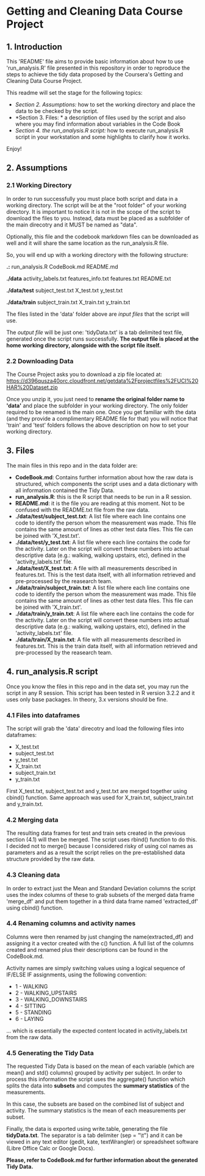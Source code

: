 # Getting and Cleaning Data Course Project

## 1. Introduction

This 'README' file aims to provide basic information about how to use 'run_analysis.R' file presented in this repository in order to reproduce the steps to achieve the tidy data proposed by the Coursera's Getting and Cleaning Data Course Project.

This readme will set the stage for the following topics:

- *Section 2. Assumptions:* how to set the working directory and place the data to be checked by the script.
- *Section 3. Files: * a description of files used by the script and also where you may find information about variables in the Code Book
- *Section 4. the run_analysis.R script:* how to execute run_analysis.R script in your workstation and some highlights to clarify how it works.

Enjoy!

## 2. Assumptions

### 2.1 Working Directory
In order to run successfully you must place both script and data in a working directory. The script will be at the "root folder" of your working directory.  It is important to notice it is not in the scope of the script to download the files to you. Instead, data must be placed as a subfolder of the main direcotry and it MUST be named as "data". 

Optionally, this file and the codebook markdown files can be downloaded as well and it will share the same location as the run_analysis.R file.

So, you will end up with a working directory with the following structure:

**.<workingDirectory>:**
run_analysis.R
CodeBook.md
README.md

**./data**
activity_labels.txt
features_info.txt
features.txt
README.txt

**./data/test**
subject_test.txt
X_test.txt
y_test.txt

**./data/train**
subject_train.txt
X_train.txt
y_train.txt

The files listed in the 'data' folder above are *input files* that the script will use.

The *output file* will be just one: 'tidyData.txt' is a tab delimited text file, generated once the script runs successfully. **The output file is placed at the home working directory, alongside with the script file itself.**

### 2.2 Downloading Data

The Course Project asks you to download a zip file located at: 
https://d396qusza40orc.cloudfront.net/getdata%2Fprojectfiles%2FUCI%20HAR%20Dataset.zip

Once you unzip it, you just need to **rename the original folder name to 'data'** and place the subfolder in your working directory. The only folder required to be renamed is the main one. Once you get familiar with the data (and they provide a complimentary README file for that) you will notice that 'train' and 'test' folders follows the above description on how to set your working directory.

## 3. Files

The main files in this repo and in the data folder are:

- **CodeBook.md**: Contains further information about how the raw data is structured, which components the script uses and a data dictionary with all information contained the Tidy Data.
- **run_analysis.R**: this is the R script that needs to be run in a R session.
- **README.md**: it is the file you are reading at this moment. Not to be confused with the README.txt file from the raw data.
- **./data/test/subject_test.txt**: A list file where each line contains one code to identify the person whom the measurement was made. This file contains the same amount of lines as other test data files. This file can be joined with 'X_test.txt'.
- **./data/test/y_test.txt**: A list file where each line contains the code for the activity. Later on the script will convert these numbers into actual descriptive data (e.g.: walking, walking upstairs, etc), defined in the 'activity_labels.txt' file.
- **./data/test/X_test.txt**: A file with all measurements described in features.txt. This is the test data itself, with all information retrieved and pre-processed by the reasearch team.
- **./data/train/subject_train.txt**: A list file where each line contains one code to identify the person whom the measurement was made. This file contains the same amount of lines as other test data files. This file can be joined with 'X_train.txt'.
- **./data/train/y_train.txt**: A list file where each line contains the code for the activity. Later on the script will convert these numbers into actual descriptive data (e.g.: walking, walking upstairs, etc), defined in the 'activity_labels.txt' file.
- **./data/train/X_train.txt**: A file with all measurements described in features.txt. This is the train data itself, with all information retrieved and pre-processed by the reasearch team.

## 4. run_analysis.R script

Once you know the files in this repo and in the data set, you may run the script in any R session. This script has been tested in R version 3.2.2 and it uses only base packages. In theory, 3.x versions should be fine.

### 4.1 Files into dataframes

The script will grab the 'data' direcotry and load the following files into dataframes:

- X_test.txt
- subject_test.txt
- y_test.txt
- X_train.txt
- subject_train.txt
- y_train.txt

First X_test.txt, subject_test.txt and y_test.txt are merged together using cbind() function. Same approach was used for X_train.txt, subject_train.txt and y_train.txt.

### 4.2 Merging data

The resulting data frames for test and train sets created in the previous section (4.1) will then be merged. The script uses rbind() function to do this. I decided not to merge() because I considered risky of using col names as parameters and as a result the script relies on the pre-established data structure provided by the raw data.

### 4.3 Cleaning data

In order to extract just the Mean and Standard Deviation columns the script uses the index columns of these to grab subsets of the merged data frame 'merge_df' and put them together in a third data frame named 'extracted_df' using cbind() function.

### 4.4 Renaming columns and activity names

Columns were then renamed by just changing the name(extracted_df) and assigning it a vector created with the c() function. A full list of the columns created and renamed plus their descriptions can be found in the CodeBook.md.

Activity names are simply switching values using a logical sequence of IF/ELSE IF assignments, using the following convention:

* 1 - WALKING
* 2 - WALKING_UPSTAIRS
* 3 - WALKING_DOWNSTAIRS
* 4 - SITTING
* 5 - STANDING
* 6 - LAYING

... which is essentially the expected content located in activity_labels.txt from the raw data.

### 4.5 Generating the Tidy Data

The requested Tidy Data is based on the mean of each variable (which are mean() and std() columns) grouped by activity per subject. In order to process this information the script uses the aggregate() function which splits the data into **subsets** and computes the **summary statistics** of the measurements. 

In this case, the subsets are based on the combined list of subject and activity. The summary statistics is the mean of each measurements per subset.

Finally, the data is exported using write.table, generating the file **tidyData.txt**. The separator is a tab delimiter (sep = "\t") and it can be viewed in any text editor (gedit, kate, textWrangler) or spreadsheet software (Libre Office Calc or Google Docs).

**Please, refer to CodeBook.md for further information about the generated Tidy Data.**










